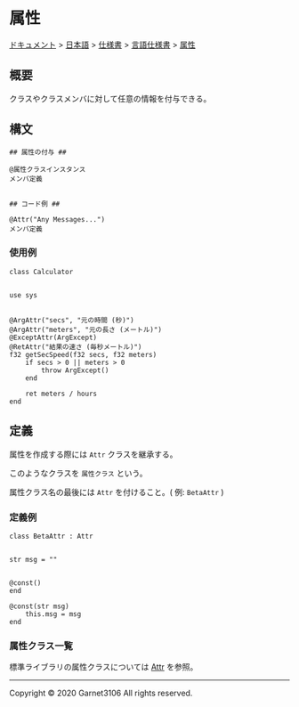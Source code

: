# 属性

[ドキュメント](../../../../index.md) > [日本語](../../../index.md) > [仕様書](../../index.md) > [言語仕様書](../index.md) > [属性](./index.md)

## 概要

クラスやクラスメンバに対して任意の情報を付与できる。

## 構文

```
## 属性の付与 ##

@属性クラスインスタンス
メンバ定義


## コード例 ##

@Attr("Any Messages...")
メンバ定義
```

### 使用例

```
class Calculator


use sys


@ArgAttr("secs", "元の時間 (秒)")
@ArgAttr("meters", "元の長さ (メートル)")
@ExceptAttr(ArgExcept)
@RetAttr("結果の速さ (毎秒メートル)")
f32 getSecSpeed(f32 secs, f32 meters)
    if secs > 0 || meters > 0
        throw ArgExcept()
    end

    ret meters / hours
end
```
## 定義

属性を作成する際には `Attr` クラスを継承する。

このようなクラスを `属性クラス` という。

属性クラス名の最後には `Attr` を付けること。( 例: `BetaAttr` )

### 定義例

```
class BetaAttr : Attr


str msg = ""


@const()
end

@const(str msg)
    this.msg = msg
end
```

### 属性クラス一覧

標準ライブラリの属性クラスについては [Attr]() を参照。

---

Copyright © 2020 Garnet3106 All rights reserved.
